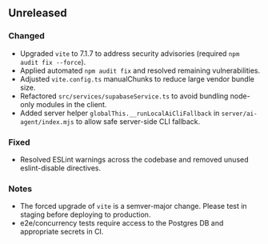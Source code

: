 ## Unreleased

### Changed
- Upgraded `vite` to 7.1.7 to address security advisories (required `npm audit fix --force`).
- Applied automated `npm audit fix` and resolved remaining vulnerabilities.
- Adjusted `vite.config.ts` manualChunks to reduce large vendor bundle size.
- Refactored `src/services/supabaseService.ts` to avoid bundling node-only modules in the client.
- Added server helper `globalThis.__runLocalAiCliFallback` in `server/ai-agent/index.mjs` to allow safe server-side CLI fallback.

### Fixed
- Resolved ESLint warnings across the codebase and removed unused eslint-disable directives.

### Notes
- The forced upgrade of `vite` is a semver-major change. Please test in staging before deploying to production.
- e2e/concurrency tests require access to the Postgres DB and appropriate secrets in CI.
